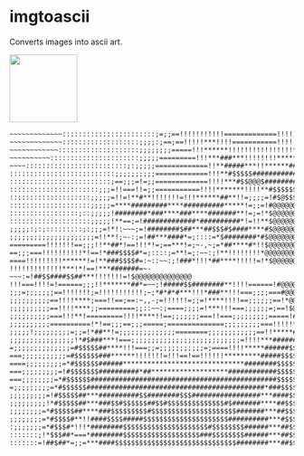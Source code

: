 # imgtoascii
Converts images into ascii art. 

<img src="https://github.com/Roman-0/imgtoascii/assets/54517920/6f63f9b6-bd32-43d7-941a-b31ce053536c"  width="120" height="120">


~~~~~~~~~~~~~~~:::::::::::::::::;;;;=====!!!!!!!!===!================!!!!!!!!!!!!
~~~~~~~~~~~~~:::::::::::::::::::::::;=;;==!!!!!!!!!!!=============!!!!!!!!!!!!!!
~~~~~~~~~~~~~:::::::::::::::::::;;;;:;==;==!!!!!***!!!!===========!!!!!!!*******
~~~~~~~~~~~~::::::::::::::::::::;;;;;;;;=====!!!******!!!!!!!!!!!!!!!!*!*****###
~~~~~~~~~~::::::::::::::::::::::;;;;;=========!!!***###***!!!!!!!!*********#####
~~~~:::::::::::::::::::::::::;:;;;;;=============!!**#####***!!******###########
::::::::::::::::::::::::::;;;;;;;;;;=============!!!**#$$$$$#################$$$
:::::::::::::::::::::::::;==;;;=!=;;=============!!!!***#$$@@@$########$$$$$$$@@
::::::::::::::::::::::;;;=!!===!!=;;===========!!!!*******!!!!**#$$$$$$$$$$$$$@@
::::::::::::::::::::;;;;;=!!=!**#**!!!!!!!=!!!******##**!!=;;;;=!#$@$$$$$@@@@@@@
::::::::::::::::::::;;;;;=****#########****##########*****!=;;=!#@@@@@@@@@@@@@@@
:::::::::::::::::;::;;;;;!########*###****###****#######**!=;=!*$@@@@@@@@@@@@@@@
::::::::::::::::::::;;;;;!**==;=!#############*##########*!=!!**$@@@@@@@@@@@@@@@
;;;;;:;:;:::::::::;:;;;=!*!:~~~;=!########$##***##$$$#$####****#$@@@@@@@@@@@@@@@
;;;;;;;;;;;;;;;;;;;;;=!!**!;~-:;=!##***####*=;::::=*$########*#$@@@@@@@@@@@@@@@@
=========!!!!!!!==;;;!!**##*!==!!!*!=;==***!=;~-,~;=*##****#*!!$@@@@@@@@@@@@@@@@
==;;;===!!!!!!!!!!*!==!*###$$$$#*=;::::;=**!=;:~~:;!**!!!!!!!!*@@@@@@@@@@@@@@@@@
====!!!!!!!!!******!=!**###$$$$#=:~::~~:;!###*!!!*##****!!!!!=!*$@@@@@@@@@@@@@@@
!!!!!!!!!!!!!***!*!==!***#######=~-~~~:=!##$$####$$##***!!!!!!!=!$@@@@@@@@@@@@@@
!!!===!!!!=!======;;;!!*******##*=~~;!#####$$########**!!!!======!#@@@@@@@@@@@@@
;;;=;;;;;;;==!!!!!!!;=!!!!!!!!!!!;~;*#*#*#***!!!*###**!!!===;;;;===#@@@@@@@@@@@@
;;;;;;;;;;==!!!!****;===!!==;==:~,,-;=!!!!!!=;;=!****!!!!==;;;;;;==!*@@@@@@@@@@@
;;;;;;;;;;==!!!!****;;=========;;::~~:;====;;;;=!***!!!===;;;;;;=;==!$@@@@@@@@@@
;;;;;;;;;;===!!!**!=========!!!!****!!==;;;;;;;===!!===;;;;;;;;;=====!#@@@@@@@@@
;;;;;;;;;;==========!*!==;;;==;;;=====;==============;;;;;;;;;===!!!!!*$@@@@@@@@
;;;;;!;;;;;;;;;=;;=!*##**!=;;;;;;;;;;;;;;========;;;;;;;;;;;;==!!*****#**$@@@@@@@
;;;;;;;;;;;;;;;;!*#$###***!===;;;;;;;;;;;;;;;;;;;;;;;;;;;=!!!!***#######*#$$@@@@
=;;;;;;;;;;;;;;=#$$$$$##****!!!===;;=;;;;;;;;;;;=;====!!!!*****######$$##!*#@@@@
===;;;;;;;;;;;=#$$$$$$###******!!!!!!!=!!!==!==!!!!!!*********#####$$$$$$#**@@@@
====;;;;;;;;;=*#$$$$$$######******************************########$$$$$$$$##@@@@
===;;;;;;;;;=!#$$$$$$$##########*##*******************############$$$$$$$###$@@$
===;;;;;;;;=*#$$$$$$##############################################$$$$$$$$#**$$$
=;;;;;;;;;=*#$$$$$$############################################*###$$$$$$$#**$##
;;;;;;;;;=!#$$$$$##***##########$$########$$$#################***####$$$$$#**###
;;;;;;;;;!*#$$$$$##***###$$#$$$$$$##$$#$$$$$$$$$$$$$$#$#######****##$$$$$$$#!*#*
;;;;;;;;=*#$$$$$##****###$$$$$$$$$#$$$$$$$$$$$$$$$$$$$$$#######***##$$$$$$$#!!**
;;;;;;;;=*#$$$$#**!!####$$$$#####$$$$$$$$$$$$$$$$$$$$$##########***#$$$$$$$#!!**
:;;;;;;;=*#$$$#*!!!*########$$$$$$$$$$$$$$$$$$$$$#$$$$$$$$######***##$$$$$$*=!!!
:::::::;!*$$$##*===*########$$$$$$$$$$$$$$$$$$$###$$$$$$$$######***##$$$$$#*!!!!
:::::::=!##$##*=;;=***####$$$$$$$$$$$$$$$$$$$$$$$$$$$$$$########***##$$$$$*!!!!!
